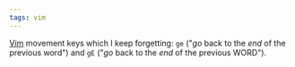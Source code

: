 ```yaml
---
tags: vim
---
```


[Vim](/wiki/Vim) movement keys which I keep forgetting: `ge` ("*go* back to the *end* of the previous word") and `gE` ("*go* back to the *end* of the previous WORD").
